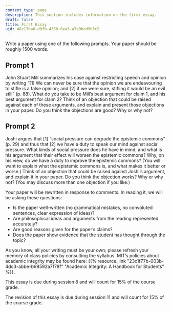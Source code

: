 ```yaml
---
content_type: page
description: This section includes information on the first essay.
draft: false
title: First Essay
uid: 48c17ba6-d8fb-4330-8ea3-a7a0bcd9b3c2
---
```

Write a paper using one of the following prompts. Your paper should be roughly 1500 words.

## Prompt 1

John Stuart Mill summarizes his case against restricting speech and opinion by writing “\[1\] We can never be sure that the opinion we are endeavouring to stifle is a false opinion; and \[2\] if we were sure, stifling it would be an evil still” (p. 88). What do you take to be Mill’s best argument for claim 1, and his best argument for claim 2? Think of an objection that could be raised against each of these arguments, and explain and present those objections in your paper. Do you think the objections are good? Why or why not?

## Prompt 2

Joshi argues that \[1\] “social pressure can degrade the epistemic commons” (p. 29) and thus that \[2\] we have a duty to speak our mind against social pressure. What kinds of social pressure does he have in mind, and what is his argument that their effect will worsen the epistemic commons? Why, on his view, do we have a duty to improve the epistemic commons? (You will want to explain what the epistemic commons is, and what makes it better or worse.) Think of an objection that could be raised against Joshi’s argument, and explain it in your paper. Do you think the objection works? Why or why not? (You may discuss more than one objection if you like.)

Your paper will be rewritten in response to comments. In reading it, we will be asking these questions:

- Is the paper well-written (no grammatical mistakes, no convoluted sentences, clear expression of ideas)? 
- Are philosophical ideas and arguments from the reading represented accurately? 
- Are good reasons given for the paper’s claims? 
- Does the paper show evidence that the student has thought through the topic?

As you know, all your writing must be your own; please refresh your memory of class policies by consulting the syllabus. MIT’s policies about academic integrity may be found here: {{% resource_link "23c1f77b-003b-4dc3-abbe-b98592a7f78f" "Academic Integrity: A Handbook for Students" %}}.

This essay is due during session 8 and will count for 15% of the course grade. 

The revision of this essay is due during session 11 and will count for 15% of the course grade.